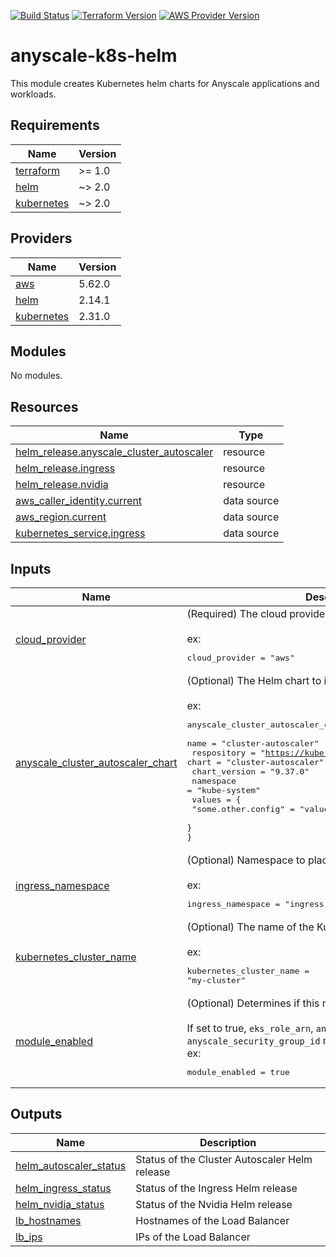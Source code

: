 [![Build Status][badge-build]][build-status]
[![Terraform Version][badge-terraform]](https://github.com/hashicorp/terraform/releases)
[![AWS Provider Version][badge-tf-aws]](https://github.com/terraform-providers/terraform-provider-aws/releases)

# anyscale-k8s-helm
This module creates Kubernetes helm charts for Anyscale applications and workloads.

<!-- BEGINNING OF PRE-COMMIT-TERRAFORM DOCS HOOK -->
## Requirements

| Name | Version |
|------|---------|
| <a name="requirement_terraform"></a> [terraform](#requirement\_terraform) | >= 1.0 |
| <a name="requirement_helm"></a> [helm](#requirement\_helm) | ~> 2.0 |
| <a name="requirement_kubernetes"></a> [kubernetes](#requirement\_kubernetes) | ~> 2.0 |

## Providers

| Name | Version |
|------|---------|
| <a name="provider_aws"></a> [aws](#provider\_aws) | 5.62.0 |
| <a name="provider_helm"></a> [helm](#provider\_helm) | 2.14.1 |
| <a name="provider_kubernetes"></a> [kubernetes](#provider\_kubernetes) | 2.31.0 |

## Modules

No modules.

## Resources

| Name | Type |
|------|------|
| [helm_release.anyscale_cluster_autoscaler](https://registry.terraform.io/providers/hashicorp/helm/latest/docs/resources/release) | resource |
| [helm_release.ingress](https://registry.terraform.io/providers/hashicorp/helm/latest/docs/resources/release) | resource |
| [helm_release.nvidia](https://registry.terraform.io/providers/hashicorp/helm/latest/docs/resources/release) | resource |
| [aws_caller_identity.current](https://registry.terraform.io/providers/hashicorp/aws/latest/docs/data-sources/caller_identity) | data source |
| [aws_region.current](https://registry.terraform.io/providers/hashicorp/aws/latest/docs/data-sources/region) | data source |
| [kubernetes_service.ingress](https://registry.terraform.io/providers/hashicorp/kubernetes/latest/docs/data-sources/service) | data source |

## Inputs

| Name | Description | Type | Default | Required |
|------|-------------|------|---------|:--------:|
| <a name="input_cloud_provider"></a> [cloud\_provider](#input\_cloud\_provider) | (Required) The cloud provider (aws or gcp)<br><br>ex:<pre>cloud_provider = "aws"</pre> | `string` | n/a | yes |
| <a name="input_anyscale_cluster_autoscaler_chart"></a> [anyscale\_cluster\_autoscaler\_chart](#input\_anyscale\_cluster\_autoscaler\_chart) | (Optional) The Helm chart to install the Cluster Autoscaler.<br><br>ex:<pre>anyscale_cluster_autoscaler_chart = {<br>  name          = "cluster-autoscaler"<br>  respository   = "https://kubernetes.github.io/autoscaler"<br>  chart         = "cluster-autoscaler"<br>  chart_version = "9.37.0"<br>  namespace     = "kube-system"<br>  values        = {<br>    "some.other.config" = "value"<br>  }<br>}</pre> | <pre>object({<br>    name          = string<br>    repository    = string<br>    chart         = string<br>    chart_version = string<br>    namespace     = string<br>    values        = map(string)<br>  })</pre> | <pre>{<br>  "chart": "cluster-autoscaler",<br>  "chart_version": "9.37.0",<br>  "name": "anyscale-cluster-autoscaler",<br>  "namespace": "kube-system",<br>  "repository": "https://kubernetes.github.io/autoscaler",<br>  "values": {}<br>}</pre> | no |
| <a name="input_ingress_namespace"></a> [ingress\_namespace](#input\_ingress\_namespace) | (Optional) Namespace to place the ingress-nginx chart into.<br><br>ex:<pre>ingress_namespace = "ingress-nginx"</pre> | `string` | `"ingress-nginx"` | no |
| <a name="input_kubernetes_cluster_name"></a> [kubernetes\_cluster\_name](#input\_kubernetes\_cluster\_name) | (Optional) The name of the Kubernetes cluster.<br><br>ex:<pre>kubernetes_cluster_name = "my-cluster"</pre> | `string` | `null` | no |
| <a name="input_module_enabled"></a> [module\_enabled](#input\_module\_enabled) | (Optional) Determines if this module should create resources.<br><br>If set to true, `eks_role_arn`, `anyscale_subnet_ids`, and `anyscale_security_group_id` must be provided.<br>ex:<pre>module_enabled = true</pre> | `bool` | `false` | no |

## Outputs

| Name | Description |
|------|-------------|
| <a name="output_helm_autoscaler_status"></a> [helm\_autoscaler\_status](#output\_helm\_autoscaler\_status) | Status of the Cluster Autoscaler Helm release |
| <a name="output_helm_ingress_status"></a> [helm\_ingress\_status](#output\_helm\_ingress\_status) | Status of the Ingress Helm release |
| <a name="output_helm_nvidia_status"></a> [helm\_nvidia\_status](#output\_helm\_nvidia\_status) | Status of the Nvidia Helm release |
| <a name="output_lb_hostnames"></a> [lb\_hostnames](#output\_lb\_hostnames) | Hostnames of the Load Balancer |
| <a name="output_lb_ips"></a> [lb\_ips](#output\_lb\_ips) | IPs of the Load Balancer |
<!-- END OF PRE-COMMIT-TERRAFORM DOCS HOOK -->

<!-- References -->
[Terraform]: https://www.terraform.io
[Issues]: https://github.com/anyscale/sa-sandbox-terraform/issues
[badge-build]: https://github.com/anyscale/sa-sandbox-terraform/workflows/CI/CD%20Pipeline/badge.svg
[badge-terraform]: https://img.shields.io/badge/terraform-1.x%20-623CE4.svg?logo=terraform
[badge-tf-aws]: https://img.shields.io/badge/AWS-5.+-F8991D.svg?logo=terraform
[build-status]: https://github.com/anyscale/sa-sandbox-terraform/actions
